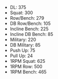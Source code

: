 * DL: 375
*  Squat: 300
*  Row/Bench: 279
*  DB Row/Bench: 105
*  Incline Bench: 225
*  Incline DB Bench: 85
*  Military: 220
*  DB Military: 85
*  Push Up: 75
*  Pull Up: 24
*  1RPM Squat: 625
*  1RPM Row: 500
*  1RPM Bench: 465
